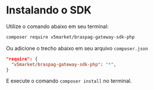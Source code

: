# Instalando o SDK

Utilize o comando abaixo em seu terminal:

```bash
composer require v5market/braspag-gateway-sdk-php
```

Ou adicione o trecho abaixo em seu arquivo `composer.json`

```json
"require": {
  "v5market/braspag-gateway-sdk-php": "*",
}
```

E execute o comando `composer install` no terminal.